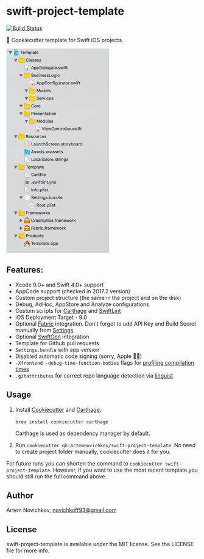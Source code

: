 # swift-project-template
[![Build Status](https://travis-ci.org/artemnovichkov/swift-project-template.svg?branch=master)](https://travis-ci.org/artemnovichkov/swift-project-template)

🍪 Cookiecutter template for Swift iOS projects.

![swift-project-template](.github/example.png)

## Features:
* Xcode 9.0+ and Swift 4.0+ support
* AppCode support (checked in 2017.2 version)
* Custom project structure (the same in the project and on the disk)
* Debug, AdHoc, AppStore and Analyze configurations
* Custom scripts for [Carthage](https://github.com/Carthage/Carthage) and [SwiftLint](https://github.com/realm/SwiftLint)
* iOS Deployment Target - 9.0
* Optional [Fabric](https://www.fabric.io) integration. Don't forget to add API Key and Build Secret manually from [Settings](https://www.fabric.io/settings/organizations)
* Optional [SwiftGen](https://github.com/SwiftGen/SwiftGen) integration
* Template for Github pull requests
* `Settings.bundle` with app version
* Disabled automatic code signing (sorry, Apple 🤷‍♂️)
* `-Xfrontend -debug-time-function-bodies` flags for [profiling compilation times](https://github.com/RobertGummesson/BuildTimeAnalyzer-for-Xcode)
* `.gitattributes` for correct repo language detection via [linguist](https://github.com/github/linguist)

## Usage
1. Install [Cookiecutter](https://github.com/audreyr/cookiecutter) and [Carthage](https://github.com/Carthage/Carthage):
   
   `brew install cookiecutter carthage`
   
   Carthage is used as dependency manager by default.
    
2. Run `cookiecutter gh:artemnovichkov/swift-project-template`. No need to create project folder manually, cookiecutter does it for you.

For future runs you can shorten the command to `cookiecutter swift-project-template`. However, if you want to use the most recent template you should still run the full command above.

## Author

Artem Novichkov, novichkoff93@gmail.com

## License

swift-project-template is available under the MIT license. See the LICENSE file for more info.
